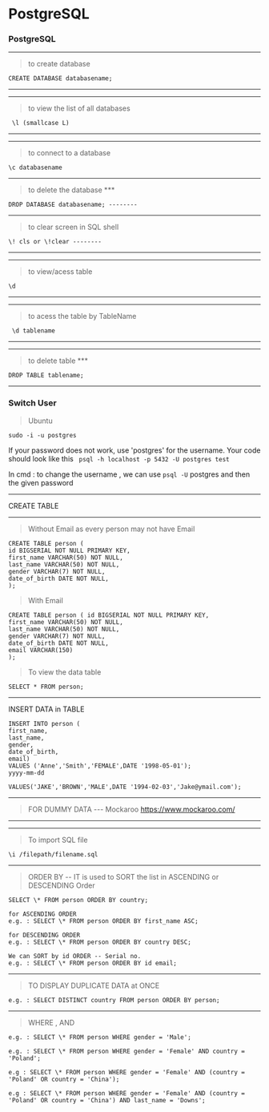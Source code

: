 # PostgreSQL

### PostgreSQL

---

> to create database

```
CREATE DATABASE databasename;
```

---

---

> to view the list of all databases

```
 \l (smallcase L)
```

---

---

> to connect to a database

```
\c databasename
```

---

> to delete the database \*\*\*

```
DROP DATABASE databasename; --------
```

---

> to clear screen in SQL shell

```
\! cls or \!clear --------
```

---

---

> to view/acess table

```
\d
```

---

---

> to acess the table by TableName

```
 \d tablename
```

---

---

> to delete table \*\*\*

```
DROP TABLE tablename;
```

---

### Switch User

> Ubuntu

```
sudo -i -u postgres
```

If your password does not work, use 'postgres' for the username. Your code should look like this ` psql -h localhost -p 5432 -U postgres test`

In cmd : to change the username , we can use `psql -U` postgres and then the given password

---

CREATE TABLE

---

> Without Email as every person may not have Email

```
CREATE TABLE person (
id BIGSERIAL NOT NULL PRIMARY KEY,
first_name VARCHAR(50) NOT NULL,
last_name VARCHAR(50) NOT NULL,
gender VARCHAR(7) NOT NULL,
date_of_birth DATE NOT NULL,
);
```

> With Email

```
CREATE TABLE person ( id BIGSERIAL NOT NULL PRIMARY KEY,
first_name VARCHAR(50) NOT NULL,
last_name VARCHAR(50) NOT NULL,
gender VARCHAR(7) NOT NULL,
date_of_birth DATE NOT NULL,
email VARCHAR(150)
);
```

> To view the data table

```
SELECT * FROM person;
```

---

INSERT DATA in TABLE

```
INSERT INTO person (
first_name,
last_name,
gender,
date_of_birth,
email)
VALUES ('Anne','Smith','FEMALE',DATE '1998-05-01');
yyyy-mm-dd
```

```
VALUES('JAKE','BROWN','MALE',DATE '1994-02-03','Jake@ymail.com');
```

---

> FOR DUMMY DATA --- Mockaroo
> <a>https://www.mockaroo.com/</a>

---

---

> To import SQL file

```
\i /filepath/filename.sql
```

---

> ORDER BY -- IT is used to SORT the list in ASCENDING or DESCENDING Order

```
SELECT \* FROM person ORDER BY country;
```

```
for ASCENDING ORDER
e.g. : SELECT \* FROM person ORDER BY first_name ASC;
```

```
for DESCENDING ORDER
e.g. : SELECT \* FROM person ORDER BY country DESC;
```

```
We can SORT by id ORDER -- Serial no.
e.g. : SELECT \* FROM person ORDER BY id email;
```

---

> TO DISPLAY DUPLICATE DATA at ONCE

```
e.g. : SELECT DISTINCT country FROM person ORDER BY person;
```

---

> WHERE , AND

```
e.g. : SELECT \* FROM person WHERE gender = 'Male';
```

```
e.g. : SELECT \* FROM person WHERE gender = 'Female' AND country = 'Poland';
```

```
e.g : SELECT \* FROM person WHERE gender = 'Female' AND (country = 'Poland' OR country = 'China');
```

```
e.g : SELECT \* FROM person WHERE gender = 'Female' AND (country = 'Poland' OR country = 'China') AND last_name = 'Downs';
```
